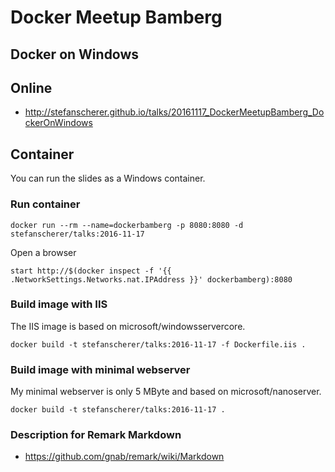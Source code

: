 # Docker Meetup Bamberg
## Docker on Windows

## Online

* http://stefanscherer.github.io/talks/20161117_DockerMeetupBamberg_DockerOnWindows

## Container

You can run the slides as a Windows container.

### Run container
```
docker run --rm --name=dockerbamberg -p 8080:8080 -d stefanscherer/talks:2016-11-17
```

Open a browser

```
start http://$(docker inspect -f '{{ .NetworkSettings.Networks.nat.IPAddress }}' dockerbamberg):8080
```


### Build image with IIS

The IIS image is based on microsoft/windowsservercore.

```
docker build -t stefanscherer/talks:2016-11-17 -f Dockerfile.iis .
```

### Build image with minimal webserver

My minimal webserver is only 5 MByte and based on microsoft/nanoserver.

```
docker build -t stefanscherer/talks:2016-11-17 .
```

### Description for Remark Markdown

* https://github.com/gnab/remark/wiki/Markdown
